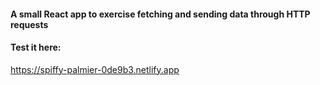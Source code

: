 #### A small React app to exercise fetching and sending data through HTTP requests
#### Test it here:
https://spiffy-palmier-0de9b3.netlify.app
